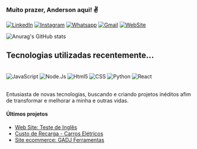 

### Muito prazer, Anderson aqui! ✌️

[![LinkedIn](https://img.shields.io/badge/LinkedIn-0077B5?style=for-the-badge&logo=linkedin&logoColor=white)](https://www.linkedin.com/in/andersonapinto/)
[![Instagram](https://img.shields.io/badge/Instagram-E4405F?style=for-the-badge&logo=instagram&logoColor=white)](https://www.instagram.com/andersonaugusto.pinto/)
[![Whatsapp](https://img.shields.io/badge/WhatsApp-25D366?style=for-the-badge&logo=whatsapp&logoColor=white)](https://api.whatsapp.com/send?phone=5551997802755&text=Ol%C3%A1%20muito%20prazer,%20tudo%20bem?%0AObrigado%20por%20entrar%20em%20contato.%0AEstou%20pronto%20para%20solucionar%20o%20seu%20problema?)
[![Gmail](	https://img.shields.io/badge/Gmail-D14836?style=for-the-badge&logo=gmail&logoColor=white)](andersonaugustopinto@gmail.com)
[![WebSite](https://img.shields.io/badge/website-000000?style=for-the-badge&logo=About.me&logoColor=white)](andersonpinto.com.br)

![Anurag's GitHub stats](https://github-readme-stats.vercel.app/api?username=AndersonAPinto&show_icons=true&theme=merko)


## Tecnologias utilizadas recentemente...

<div style="display:inline_block"><br/>
    <img align="center" alt="JavaScript" src="https://img.shields.io/badge/JavaScript-F7DF1E?style=for-the-badge&logo=javascript&logoColor=black"/>
    <img align="center" alt="Node.Js" src="https://img.shields.io/badge/Node.js-43853D?style=for-the-badge&logo=node.js&logoColor=white"/>
    <img align="center" alt="Html5" src="https://img.shields.io/badge/HTML5-E34F26?style=for-the-badge&logo=html5&logoColor=white"/>
    <img align="center" alt="CSS" src="https://img.shields.io/badge/CSS3-1572B6?style=for-the-badge&logo=css3&logoColor=white"/>
    <img align="center" alt="Python" src="https://img.shields.io/badge/Python-14354C?style=for-the-badge&logo=python&logoColor=white"/>
    <img align="center" alt="React" src="https://img.shields.io/badge/React-20232A?style=for-the-badge&logo=react&logoColor=61DAFB"/>
</div><br/>

Entusiasta de novas tecnologias, buscando e criando projetos inéditos afim de transformar e melhorar a minha e outras vidas.

#### Últimos projetos
- [Web Site: Teste de Inglês](https://testedeingles.app.br)
- [Custo de Recarga - Carros Elétricos](https://andersonapinto.github.io/ConsumoCarroEletrico/)
- [Site ecommerce: GADJ Ferramentas](https://gadjferramentas.com.br)



